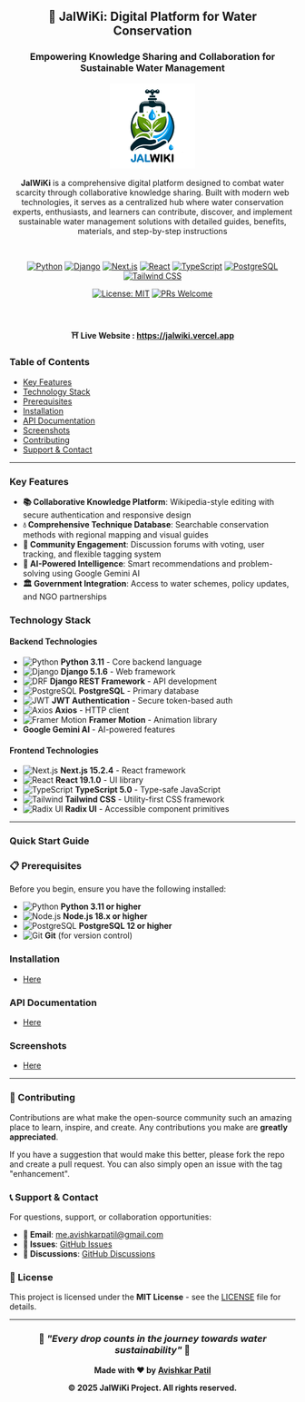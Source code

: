 <h2 align="center">🌊 JalWiKi: Digital Platform for Water Conservation</h2>

<h3 align="center">Empowering Knowledge Sharing and Collaboration for Sustainable Water Management</h3>

<div align="center">
<img src="static/JalWiKi.png" alt="JalWiKi Logo" width="150" height="150">
</div>

<p align="center"><b>JalWiKi</b> is a comprehensive digital platform designed to combat water scarcity through collaborative knowledge sharing. Built with modern web technologies, it serves as a centralized hub where water conservation experts, enthusiasts, and learners can contribute, discover, and implement sustainable water management solutions with detailed guides, benefits, materials, and step-by-step instructions</p><br>

<div align="center"> 
  
  [![Python](https://img.shields.io/badge/Python-3.11-blue?style=for-the-badge&logo=python&logoColor=white)](https://python.org)
  [![Django](https://img.shields.io/badge/Django-5.1.6-green?style=for-the-badge&logo=django&logoColor=white)](https://djangoproject.com)
  [![Next.js](https://img.shields.io/badge/Next.js-15.2.4-black?style=for-the-badge&logo=next.js&logoColor=white)](https://nextjs.org)
  [![React](https://img.shields.io/badge/React-19.1.0-blue?style=for-the-badge&logo=react&logoColor=white)](https://reactjs.org)
  [![TypeScript](https://img.shields.io/badge/TypeScript-5.0-blue?style=for-the-badge&logo=typescript&logoColor=white)](https://typescriptlang.org)
  [![PostgreSQL](https://img.shields.io/badge/PostgreSQL-12+-blue?style=for-the-badge&logo=postgresql&logoColor=white)](https://postgresql.org)
  [![Tailwind CSS](https://img.shields.io/badge/Tailwind_CSS-3.4.17-38B2AC?style=for-the-badge&logo=tailwind-css&logoColor=white)](https://tailwindcss.com)
  
  [![License: MIT](https://img.shields.io/badge/License-MIT-yellow.svg?style=for-the-badge)](https://opensource.org/licenses/MIT)
  [![PRs Welcome](https://img.shields.io/badge/PRs-welcome-brightgreen.svg?style=for-the-badge)](http://makeapullrequest.com)
  
</div>
<br>
<h4 align="center">⛩️ Live Website : <a href="https://jalwiki.vercel.app/">https://jalwiki.vercel.app</a></h4>


### Table of Contents
- [Key Features](#key-features)
- [Technology Stack](#technology-stack)
- [Prerequisites](#-prerequisites)
- [Installation](#installation)
- [API Documentation](#api-documentation)
- [Screenshots](#screenshots)
- [Contributing](#-contributing)
- [Support & Contact](#-support--contact)

---
### Key Features

- **📚 Collaborative Knowledge Platform**: Wikipedia-style editing with secure authentication and responsive design
- **💧 Comprehensive Technique Database**: Searchable conservation methods with regional mapping and visual guides
- **🤝 Community Engagement**: Discussion forums with voting, user tracking, and flexible tagging system
- **🤖 AI-Powered Intelligence**: Smart recommendations and problem-solving using Google Gemini AI
- **🏛️ Government Integration**: Access to water schemes, policy updates, and NGO partnerships



### Technology Stack

#### **Backend Technologies**
- ![Python](https://img.shields.io/badge/Python-3776AB?style=flat&logo=python&logoColor=white) **Python 3.11** - Core backend language
- ![Django](https://img.shields.io/badge/Django-092E20?style=flat&logo=django&logoColor=white) **Django 5.1.6** - Web framework
- ![DRF](https://img.shields.io/badge/DRF-ff1709?style=flat&logo=django&logoColor=white) **Django REST Framework** - API development
- ![PostgreSQL](https://img.shields.io/badge/PostgreSQL-316192?style=flat&logo=postgresql&logoColor=white) **PostgreSQL** - Primary database
- ![JWT](https://img.shields.io/badge/JWT-000000?style=flat&logo=JSON%20web%20tokens&logoColor=white) **JWT Authentication** - Secure token-based auth
- ![Axios](https://img.shields.io/badge/Axios-5A29E4?style=flat&logo=axios&logoColor=white) **Axios** - HTTP client
- ![Framer Motion](https://img.shields.io/badge/Framer_Motion-black?style=flat&logo=framer&logoColor=blue) **Framer Motion** - Animation library
- **Google Gemini AI** - AI-powered features

#### **Frontend Technologies**
- ![Next.js](https://img.shields.io/badge/Next.js-000000?style=flat&logo=nextdotjs&logoColor=white) **Next.js 15.2.4** - React framework
- ![React](https://img.shields.io/badge/React-20232A?style=flat&logo=react&logoColor=61DAFB) **React 19.1.0** - UI library
- ![TypeScript](https://img.shields.io/badge/TypeScript-007ACC?style=flat&logo=typescript&logoColor=white) **TypeScript 5.0** - Type-safe JavaScript
- ![Tailwind](https://img.shields.io/badge/Tailwind_CSS-38B2AC?style=flat&logo=tailwind-css&logoColor=white) **Tailwind CSS** - Utility-first CSS framework
- ![Radix UI](https://img.shields.io/badge/Radix_UI-161618?style=flat&logo=radix-ui&logoColor=white) **Radix UI** - Accessible component primitives


---

### Quick Start Guide

### 📋 Prerequisites

Before you begin, ensure you have the following installed:

- ![Python](https://img.shields.io/badge/Python-3.11+-blue?style=flat&logo=python) **Python 3.11 or higher**
- ![Node.js](https://img.shields.io/badge/Node.js-18+-green?style=flat&logo=node.js) **Node.js 18.x or higher**
- ![PostgreSQL](https://img.shields.io/badge/PostgreSQL-12+-blue?style=flat&logo=postgresql) **PostgreSQL 12 or higher**
- ![Git](https://img.shields.io/badge/Git-Latest-orange?style=flat&logo=git) **Git** (for version control)


### Installation
- [Here](Installation.md)

### API Documentation
- [Here](API_Documentation.md)

### Screenshots
- [Here](Screenshots.md)

----

### 🤝 Contributing

Contributions are what make the open-source community such an amazing place to learn, inspire, and create. Any contributions you make are **greatly appreciated**.

If you have a suggestion that would make this better, please fork the repo and create a pull request. You can also simply open an issue with the tag "enhancement".


### 📞 Support & Contact

For questions, support, or collaboration opportunities:

- **📧 Email**: [me.avishkarpatil@gmail.com](mailto:me.avishkarpatil@gmail.com)
- **🐛 Issues**: [GitHub Issues](https://github.com/AvishkarPatil/JalWiKi/issues)
- **💬 Discussions**: [GitHub Discussions](https://github.com/AvishkarPatil/JalWiKi/discussions)

### 📄 License

This project is licensed under the **MIT License** - see the [LICENSE](LICENSE) file for details.

----

<div align="center">
  
  ### 🌊 *"Every drop counts in the journey towards water sustainability"* 🌊
  
  **Made with ❤️ by [Avishkar Patil](https://github.com/avishkarPatil/)**
  
  **© 2025 JalWiKi Project. All rights reserved.**
  
</div>
